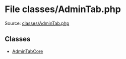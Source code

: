 File classes/AdminTab.php
=========

Source: [classes/AdminTab.php](https://github.com/PrestaShop/PrestaShop/blob/1.6.0.12/classes/AdminTab.php)


Classes
-------

* [AdminTabCore](class.AdminTabCore.md)

